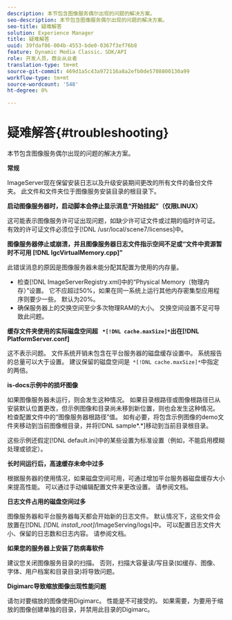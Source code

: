 ```yaml
---
description: 本节包含图像服务偶尔出现的问题的解决方案。
seo-description: 本节包含图像服务偶尔出现的问题的解决方案。
seo-title: 疑难解答
solution: Experience Manager
title: 疑难解答
uuid: 39fdaf86-004b-4553-bde0-0367f3ef76b8
feature: Dynamic Media Classic，SDK/API
role: 开发人员，商业从业者
translation-type: tm+mt
source-git-commit: 469d1a5c43a972116a8a2efb0de5708800130a99
workflow-type: tm+mt
source-wordcount: '548'
ht-degree: 0%

---
```



# 疑难解答{#troubleshooting}

本节包含图像服务偶尔出现的问题的解决方案。

**常规**

ImageServer现在保留安装日志以及升级安装期间更改的所有文件的备份文件夹。 此文件和文件夹位于图像服务安装目录的根目录下。

**启动图像服务器时，启动脚本会停止显示消息“开始挂起”（仅限LINUX）**

这可能表示图像服务许可证出现问题，如缺少许可证文件或过期的临时许可证。 有效的许可证文件必须位于[!DNL /usr/local/scene7/licenses]中。

**图像服务器停止或崩溃，并且图像服务器日志文件指示空间不足或“文件中资源暂时不可用 [!DNL IgcVirtualMemory.cpp]”**

此错误消息的原因是图像服务器未能分配其配置为使用的内存量。

* 检查[!DNL ImageServerRegistry.xml]中的“Physical Memory（物理内存）”设置。 它不应超过50%，如果在同一系统上运行其他内存密集型应用程序则要少一些。 默认为20%。
* 确保服务器上的交换空间至少多次物理RAM的大小。 交换空间设置不足可导致此问题。

**缓存文件夹使用的实际磁盘空间超 ` *[!DNL cache.maxSize]*`出在[!DNL PlatformServer.conf]**

这不表示问题。 文件系统开销未包含在平台服务器的磁盘缓存设置中。 系统报告的总量可以大于设置。 建议保留的磁盘空间是` *[!DNL cache.maxSize]*`中指定的两倍。

**is-docs示例中的损坏图像**

如果图像服务器未运行，则会发生这种情况。 如果目录根路径或图像根路径已从安装默认位置更改，但示例图像和目录尚未移到新位置，则也会发生这种情况。 检查配置文件中的“图像服务器根路径”值。 如有必要，将包含示例图像的demo文件夹移动到当前图像根目录，并将[!DNL sample*.*]移动到当前目录根目录。

这些示例还假定[!DNL default.ini]中的某些设置为标准设置（例如，不能启用模糊处理或锁定）。

**长时间运行后，高速缓存未命中过多**

根据服务器的使用情况，如果磁盘空间可用，可通过增加平台服务器磁盘缓存大小来提高性能。 可以通过手动编辑配置文件来更改设置。 请参阅文档。

**日志文件占用的磁盘空间过多**

图像服务器和平台服务器每天都会开始新的日志文件。 默认情况下，这些文件会放置在[!DNL *[!DNL install_root]*/ImageServing/logs]中。 可以配置日志文件大小、保留的日志数和日志内容。 请参阅文档。

**如果您的服务器上安装了防病毒软件**

建议您关闭图像服务目录的扫描。 否则，扫描大容量读/写目录(如缓存、图像、字体、用户档案和目录目录)将导致问题。

**Digimarc导致缩放图像出现性能问题**

请勿对要缩放的图像使用Digimarc。 性能是不可接受的。 如果需要，为要用于缩放的图像创建单独的目录，并禁用此目录的Digimarc。
